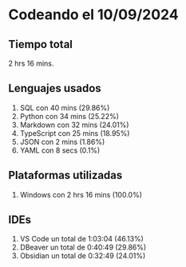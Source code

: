 # Codeando el 10/09/2024

## Tiempo total
2 hrs 16 mins.

## Lenguajes usados
1. SQL con 40 mins (29.86%)
1. Python con 34 mins (25.22%)
1. Markdown con 32 mins (24.01%)
1. TypeScript con 25 mins (18.95%)
1. JSON con 2 mins (1.86%)
1. YAML con 8 secs (0.1%)

## Plataformas utilizadas
1. Windows con 2 hrs 16 mins (100.0%)

## IDEs
1. VS Code un total de 1:03:04 (46.13%)
1. DBeaver un total de 0:40:49 (29.86%)
1. Obsidian un total de 0:32:49 (24.01%)
